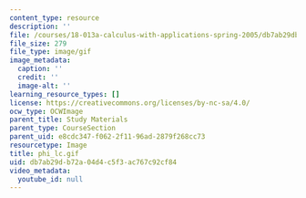```yaml
---
content_type: resource
description: ''
file: /courses/18-013a-calculus-with-applications-spring-2005/db7ab29db72a04d4c5f3ac767c92cf84_phi_lc.gif
file_size: 279
file_type: image/gif
image_metadata:
  caption: ''
  credit: ''
  image-alt: ''
learning_resource_types: []
license: https://creativecommons.org/licenses/by-nc-sa/4.0/
ocw_type: OCWImage
parent_title: Study Materials
parent_type: CourseSection
parent_uid: e8cdc347-f062-2f11-96ad-2879f268cc73
resourcetype: Image
title: phi_lc.gif
uid: db7ab29d-b72a-04d4-c5f3-ac767c92cf84
video_metadata:
  youtube_id: null
---
```

